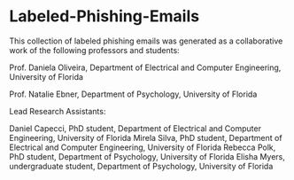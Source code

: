 # Labeled-Phishing-Emails
This collection of labeled phishing emails was generated as a collaborative work of the following professors and students:

Prof. Daniela Oliveira, Department of Electrical and Computer Engineering, University of Florida

Prof. Natalie Ebner, Department of Psychology, University of Florida

Lead Research Assistants:

Daniel Capecci, PhD student, Department of Electrical and Computer Engineering, University of Florida
Mirela Silva, PhD student, Department of Electrical and Computer Engineering, University of Florida
Rebecca Polk, PhD student, Department of Psychology, University of Florida
Elisha Myers, undergraduate student, Department of Psychology, University of Florida

